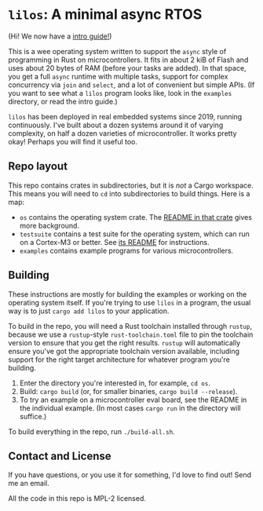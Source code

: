 # `lilos`: A minimal async RTOS

(Hi! We now have a [intro guide!](doc/intro.adoc))

This is a wee operating system written to support the `async` style of
programming in Rust on microcontrollers. It fits in about 2 kiB of Flash and
uses about 20 bytes of RAM (before your tasks are added). In that space, you get
a full `async` runtime with multiple tasks, support for complex concurrency via
`join` and `select`, and a lot of convenient but simple APIs. (If you want to
see what a `lilos` program looks like, look in the `examples` directory, or read
the intro guide.)

`lilos` has been deployed in real embedded systems since 2019, running
continuously. I've built about a dozen systems around it of varying complexity,
on half a dozen varieties of microcontroller. It works pretty okay! Perhaps you
will find it useful too.

## Repo layout

This repo contains crates in subdirectories, but it is _not_ a Cargo workspace.
This means you will need to `cd` into subdirectories to build things. Here is a
map:

- `os` contains the operating system crate. The [README in that
  crate](https://github.com/cbiffle/lilos/blob/main/os/README.mkdn) gives more
  background.
- `testsuite` contains a test suite for the operating system, which can run on a
  Cortex-M3 or better. See [its
  README](https://github.com/cbiffle/lilos/blob/main/testsuite/README.mkdn) for
  instructions.
- `examples` contains example programs for various microcontrollers.

## Building

These instructions are mostly for building the examples or working on the
operating system itself. If you're trying to use `lilos` in a program, the usual
way is to just `cargo add lilos` to your application.

To build in the repo, you will need a Rust toolchain installed through `rustup`,
because we use a `rustup`-style `rust-toolchain.toml` file to pin the toolchain
version to ensure that you get the right results. `rustup` will automatically
ensure you've got the appropriate toolchain version available, including support
for the right target architecture for whatever program you're building.

1. Enter the directory you're interested in, for example, `cd os`.
2. Build: `cargo build` (or, for smaller binaries, `cargo build --release`).
3. To try an example on a microcontroller eval board, see the README in the
   individual example. (In most cases `cargo run` in the directory will
   suffice.)

To build everything in the repo, run `./build-all.sh`.

## Contact and License

If you have questions, or you use it for something, I'd love to find out! Send
me an email.

All the code in this repo is MPL-2 licensed.

